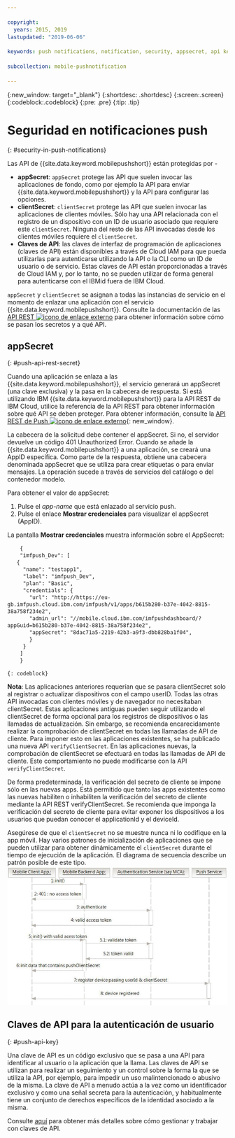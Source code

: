 ```yaml
---

copyright:
  years: 2015, 2019
lastupdated: "2019-06-06"

keywords: push notifications, notification, security, appsecret, api keys

subcollection: mobile-pushnotification

---
```


{:new_window: target="_blank"}
{:shortdesc: .shortdesc}
{:screen:.screen}
{:codeblock:.codeblock}
{:pre: .pre}
{:tip: .tip}

# Seguridad en notificaciones push 
{: #security-in-push-notifications}

Las API de {{site.data.keyword.mobilepushshort}} están protegidas por -

- **appSecret**: `appSecret` protege las API que suelen invocar las aplicaciones de fondo, como por ejemplo la API para enviar {{site.data.keyword.mobilepushshort}} y la API para configurar las opciones.
- **clientSecret**:  `clientSecret` protege las API que suelen invocar las aplicaciones de clientes móviles. Sólo hay una API relacionada con el registro de un dispositivo con un ID de usuario asociado que requiere este `clientSecret`. Ninguna del resto de las API invocadas desde los clientes móviles requiere el `clientSecret`. 
- **Claves de API**: las claves de interfaz de programación de aplicaciones (claves de API) están disponibles a través de Cloud IAM para que pueda utilizarlas para autenticarse utilizando la API o la CLI como un ID de usuario o de servicio. Estas claves de API están proporcionadas a través de Cloud IAM y, por lo tanto, no se pueden utilizar de forma general para autenticarse con el IBMid fuera de IBM Cloud. 

`appSecret` y `clientSecret` se asignan a todas las instancias de servicio en el momento de enlazar una aplicación con el servicio {{site.data.keyword.mobilepushshort}}. Consulte la documentación de las [API REST ![icono de enlace externo](../../icons/launch-glyph.svg "icono de enlace externo")](https://eu-gb.imfpush.cloud.ibm.com/imfpush/) para obtener información sobre cómo se pasan los secretos y a qué API.

## appSecret 
{: #push-api-rest-secret}

Cuando una aplicación se enlaza a las {{site.data.keyword.mobilepushshort}}, el servicio generará un appSecret (una clave exclusiva) y la pasa en la cabecera de respuesta. Si está utilizando IBM {{site.data.keyword.mobilepushshort}} para la API REST de IBM Cloud, utilice la referencia de la API REST para obtener información sobre qué API se deben proteger. Para obtener información, consulte la [API REST de Push ![icono de enlace externo](../../icons/launch-glyph.svg "icono de enlace externo")](https://eu-gb.imfpush.cloud.ibm.com/imfpush/){: new_window}.

La cabecera de la solicitud debe contener el appSecret. Si no, el servidor devuelve un código 401 Unauthorized Error. Cuando se añade la {{site.data.keyword.mobilepushshort}} a una aplicación, se creará una AppID específica. Como parte de la respuesta, obtiene una cabecera denominada appSecret que se utiliza para crear etiquetas o para enviar mensajes. La operación sucede a través de servicios del catálogo o del contenedor modelo.

Para obtener el valor de appSecret:

1. Pulse el *app-name* que está enlazado al servicio push.
2. Pulse el enlace **Mostrar credenciales** para visualizar el appSecret (AppID).

La pantalla **Mostrar credenciales** muestra información sobre el AppSecret:
```
	{
    "imfpush_Dev": [
   {
     "name": "testapp1",
     "label": "imfpush_Dev",
     "plan": "Basic",
     "credentials": {
       "url": "http://https://eu-gb.imfpush.cloud.ibm.com/imfpush/v1/apps/b615b280-b37e-4042-8815-38a758f234e2",
       "admin_url": "//mobile.cloud.ibm.com/imfpushdashboard/?appGuid=b615b280-b37e-4042-8815-38a758f234e2",
       "appSecret": "8dac71a5-2219-42b3-a9f3-dbb828ba1f04",
       }
     }
    ]
    }
```
	{: codeblock} 


**Nota**: Las aplicaciones anteriores requerían que se pasara clientSecret solo al registrar o actualizar dispositivos con el campo userID. Todas las otras API invocadas con clientes móviles y de navegador no necesitaban clientSecret. Estas aplicaciones antiguas pueden seguir utilizando el clientSecret de forma opcional para los registros de dispositivos o las llamadas de actualización. Sin embargo, se recomienda encarecidamente realizar la comprobación de clientSecret en todas las llamadas de API de cliente. Para imponer esto en las aplicaciones existentes, se ha publicado una nueva API `verifyClientSecret`.  En las aplicaciones nuevas, la comprobación de clientSecret se efectuará en todas las llamadas de API de cliente. Este comportamiento no puede modificarse con la API `verifyClientSecret`.

De forma predeterminada, la verificación del secreto de cliente se impone sólo en las nuevas apps. Está permitido que tanto las apps existentes como las nuevas habiliten o inhabiliten la verificación del secreto de cliente mediante la API REST verifyClientSecret. Se recomienda que imponga la verificación del secreto de cliente para evitar exponer los dispositivos a los usuarios que puedan conocer el applicationId y el deviceId.

Asegúrese de que el `clientSecret` no se muestre nunca ni lo codifique en la app móvil. Hay varios patrones de inicialización de aplicaciones que se pueden utilizar para obtener dinámicamente el `clientSecret` durante el tiempo de ejecución de la aplicación. El diagrama de secuencia describe un patrón posible de este tipo.
![Enable_Push](images/init_client_secret.jpg "Diagrama de secuencia que muestra patrones para la inicialización para la extracción en el secreto de cliente") 

## Claves de API para la autenticación de usuario
{: #push-api-key}

Una clave de API es un código exclusivo que se pasa a una API para identificar al usuario o la aplicación que la llama. Las claves de API se utilizan para realizar un seguimiento y un control sobre la forma la que se utiliza la API, por ejemplo, para impedir un uso malintencionado o abusivo de la misma. La clave de API a menudo actúa a la vez como un identificador exclusivo y como una señal secreta para la autenticación, y habitualmente tiene un conjunto de derechos específicos de la identidad asociado a la misma.

Consulte [aquí](https://cloud.ibm.com/docs/iam?topic=iam-manapikey) para obtener más detalles sobre cómo gestionar y trabajar con claves de API.

